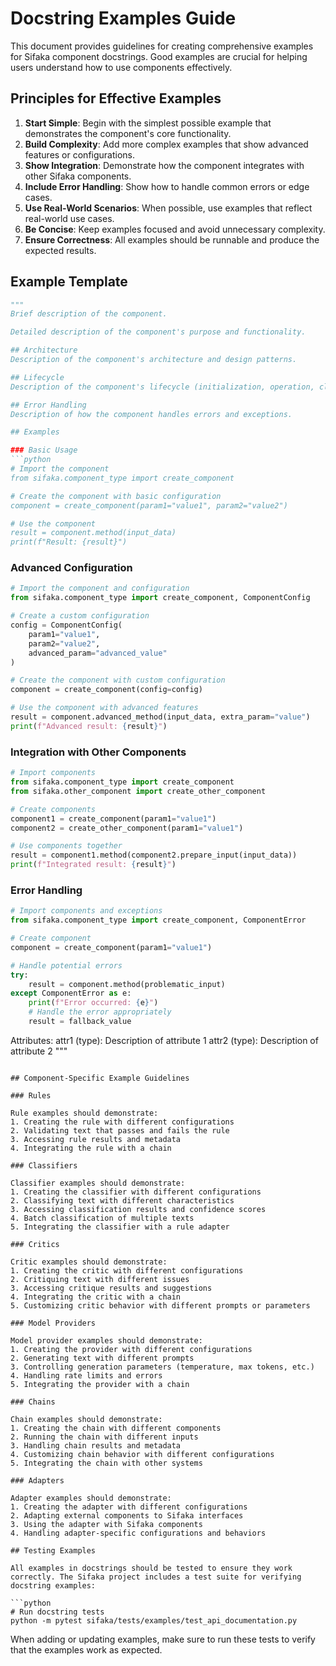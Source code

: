 # Docstring Examples Guide

This document provides guidelines for creating comprehensive examples for Sifaka component docstrings. Good examples are crucial for helping users understand how to use components effectively.

## Principles for Effective Examples

1. **Start Simple**: Begin with the simplest possible example that demonstrates the component's core functionality.
2. **Build Complexity**: Add more complex examples that show advanced features or configurations.
3. **Show Integration**: Demonstrate how the component integrates with other Sifaka components.
4. **Include Error Handling**: Show how to handle common errors or edge cases.
5. **Use Real-World Scenarios**: When possible, use examples that reflect real-world use cases.
6. **Be Concise**: Keep examples focused and avoid unnecessary complexity.
7. **Ensure Correctness**: All examples should be runnable and produce the expected results.

## Example Template

```python
"""
Brief description of the component.

Detailed description of the component's purpose and functionality.

## Architecture
Description of the component's architecture and design patterns.

## Lifecycle
Description of the component's lifecycle (initialization, operation, cleanup).

## Error Handling
Description of how the component handles errors and exceptions.

## Examples

### Basic Usage
```python
# Import the component
from sifaka.component_type import create_component

# Create the component with basic configuration
component = create_component(param1="value1", param2="value2")

# Use the component
result = component.method(input_data)
print(f"Result: {result}")
```

### Advanced Configuration
```python
# Import the component and configuration
from sifaka.component_type import create_component, ComponentConfig

# Create a custom configuration
config = ComponentConfig(
    param1="value1",
    param2="value2",
    advanced_param="advanced_value"
)

# Create the component with custom configuration
component = create_component(config=config)

# Use the component with advanced features
result = component.advanced_method(input_data, extra_param="value")
print(f"Advanced result: {result}")
```

### Integration with Other Components
```python
# Import components
from sifaka.component_type import create_component
from sifaka.other_component import create_other_component

# Create components
component1 = create_component(param1="value1")
component2 = create_other_component(param1="value1")

# Use components together
result = component1.method(component2.prepare_input(input_data))
print(f"Integrated result: {result}")
```

### Error Handling
```python
# Import components and exceptions
from sifaka.component_type import create_component, ComponentError

# Create component
component = create_component(param1="value1")

# Handle potential errors
try:
    result = component.method(problematic_input)
except ComponentError as e:
    print(f"Error occurred: {e}")
    # Handle the error appropriately
    result = fallback_value
```

Attributes:
    attr1 (type): Description of attribute 1
    attr2 (type): Description of attribute 2
"""
```

## Component-Specific Example Guidelines

### Rules

Rule examples should demonstrate:
1. Creating the rule with different configurations
2. Validating text that passes and fails the rule
3. Accessing rule results and metadata
4. Integrating the rule with a chain

### Classifiers

Classifier examples should demonstrate:
1. Creating the classifier with different configurations
2. Classifying text with different characteristics
3. Accessing classification results and confidence scores
4. Batch classification of multiple texts
5. Integrating the classifier with a rule adapter

### Critics

Critic examples should demonstrate:
1. Creating the critic with different configurations
2. Critiquing text with different issues
3. Accessing critique results and suggestions
4. Integrating the critic with a chain
5. Customizing critic behavior with different prompts or parameters

### Model Providers

Model provider examples should demonstrate:
1. Creating the provider with different configurations
2. Generating text with different prompts
3. Controlling generation parameters (temperature, max tokens, etc.)
4. Handling rate limits and errors
5. Integrating the provider with a chain

### Chains

Chain examples should demonstrate:
1. Creating the chain with different components
2. Running the chain with different inputs
3. Handling chain results and metadata
4. Customizing chain behavior with different configurations
5. Integrating the chain with other systems

### Adapters

Adapter examples should demonstrate:
1. Creating the adapter with different configurations
2. Adapting external components to Sifaka interfaces
3. Using the adapter with Sifaka components
4. Handling adapter-specific configurations and behaviors

## Testing Examples

All examples in docstrings should be tested to ensure they work correctly. The Sifaka project includes a test suite for verifying docstring examples:

```python
# Run docstring tests
python -m pytest sifaka/tests/examples/test_api_documentation.py
```

When adding or updating examples, make sure to run these tests to verify that the examples work as expected.
